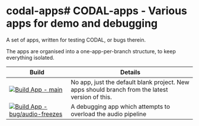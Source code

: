 # codal-apps# CODAL-apps - Various apps for demo and debugging

A set of apps, written for testing CODAL, or bugs therein.

The apps are organised into a one-app-per-branch structure, to keep everything isolated.

| Build | Details |
| ----- | ------- |
| [![Build App - main](https://github.com/JohnVidler/codal-apps/actions/workflows/buildapp.yml/badge.svg?branch=main)](https://github.com/JohnVidler/codal-apps/actions/workflows/buildapp.yml) | No app, just the default blank project. New apps should branch from the latest version of this. |
| [![Build App - bug/audio-freezes](https://github.com/JohnVidler/codal-apps/actions/workflows/buildapp.yml/badge.svg?branch=bug%2Faudio-freezes)](https://github.com/JohnVidler/codal-apps/actions/workflows/buildapp.yml) | A debugging app which attempts to overload the audio pipeline |
